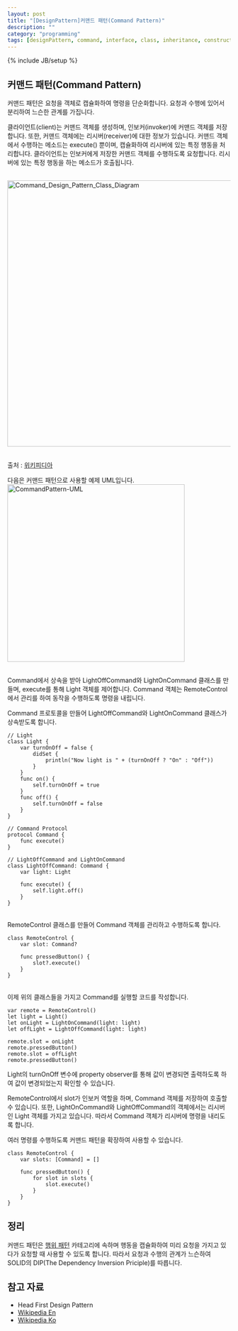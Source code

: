 ```yaml
---
layout: post
title: "[DesignPattern]커맨드 패턴(Command Pattern)"
description: ""
category: "programming"
tags: [designPattern, command, interface, class, inheritance, constructor, abstract, protocol, dependency, protocol]
---
```

{% include JB/setup %}

## 커맨드 패턴(Command Pattern)

커맨드 패턴은 요청을 객체로 캡슐화하여 명령을 단순화합니다. 요청과 수행에 있어서 분리하여 느슨한 관계를 가집니다.

클라이언트(client)는 커맨드 객체를 생성하며, 인보커(invoker)에 커맨드 객체를 저장합니다. 또한, 커맨드 객체에는 리시버(receiver)에 대한 정보가 있습니다. 커맨드 객체에서 수행하는 메소드는 execute() 뿐이며, 캡슐화하여 리시버에 있는 특정 행동을 처리합니다. 클라이언트는 인보커에게 저장한 커맨드 객체를 수행하도록 요청합니다. 리시버에 있는 특정 행동을 하는 메소드가 호출됩니다.

<br/><img src="{{ site.production_url }}/image/2015/Command_Design_Pattern_Class_Diagram.png" alt="Command_Design_Pattern_Class_Diagram" style="width: 600px;"/><br/><br/>

출처 : [위키피디아][Wikipedia Ko]

다음은 커맨드 패턴으로 사용할 예제 UML입니다.
<br/><img src="{{ site.production_url }}/image/2015/CP_Diagram.png" alt="CommandPattern-UML" style="width: 400px;"/><br/><br/>

Command에서 상속을 받아 LightOffCommand와 LightOnCommand 클래스를 만들며, execute를 통해 Light 객체를 제어합니다. Command 객체는 RemoteControl에서 관리를 하여 동작을 수행하도록 명령을 내립니다.

Command 프로토콜을 만들어 LightOffCommand와 LightOnCommand 클래스가 상속받도록 합니다.

	// Light
	class Light {
		var turnOnOff = false {
			didSet {
				println("Now light is " + (turnOnOff ? "On" : "Off"))
			}
		}
		func on() {
			self.turnOnOff = true
		}
		func off() {
			self.turnOnOff = false
		}
	}

	// Command Protocol
	protocol Command {
		func execute()
	}

	// LightOffCommand and LightOnCommand
	class LightOffCommand: Command {
		var light: Light

		func execute() {
			self.light.off()
		}
	}

<br/>RemoteControl 클래스를 만들어 Command 객체를 관리하고 수행하도록 합니다.

	class RemoteControl {
		var slot: Command?

		func pressedButton() {
			slot?.execute()
		}
	}

<br/> 이제 위의 클래스들을 가지고 Command를 실행할 코드를 작성합니다.

	var remote = RemoteControl()
	let light = Light()
	let onLight = LightOnCommand(light: light)
	let offLight = LightOffCommand(light: light)

	remote.slot = onLight
	remote.pressedButton()
	remote.slot = offLight
	remote.pressedButton()

Light의 turnOnOff 변수에 property observer를 통해 값이 변경되면 출력하도록 하여 값이 변경되었는지 확인할 수 있습니다.

RemoteControl에서 slot가 인보커 역할을 하며, Command 객체를 저장하여 호출할 수 있습니다. 또한, LightOnCommand와 LightOffCommand의 객체에서는 리시버인 Light 객체를 가지고 있습니다. 따라서 Command 객체가 리시버에 명령을 내리도록 합니다.

여러 명령를 수행하도록 커맨드 패턴을 확장하여 사용할 수 있습니다.

	class RemoteControl {
		var slots: [Command] = []
		
		func pressedButton() {
			for slot in slots {
				slot.execute()
			}
		}
	}


## 정리

커맨드 패턴은 [행위 패턴][Behavioral_pattern] 카테고리에 속하며 행동을 캡슐화하여 미리 요청을 가지고 있다가 요청할 때 사용할 수 있도록 합니다. 따라서 요청과 수행의 관계가 느슨하여 SOLID의 DIP(The Dependency Inversion Priciple)를 따릅니다.

## 참고 자료

* Head First Design Pattern
* [Wikipedia En](http://en.wikipedia.org/wiki/Command_pattern)
* [Wikipedia Ko][Wikipedia Ko]

[Behavioral_pattern]: http://en.wikipedia.org/wiki/Behavioral_pattern
[Wikipedia Ko]: http://ko.wikipedia.org/wiki/커맨드_패턴